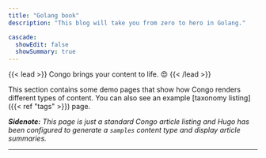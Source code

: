 ```yaml
---
title: "Golang book"
description: "This blog will take you from zero to hero in Golang."

cascade:
  showEdit: false
  showSummary: true
---
```


{{< lead >}}
Congo brings your content to life. :heart_eyes:
{{< /lead >}}

This section contains some demo pages that show how Congo renders different types of content. You can also see an example [taxonomy listing]({{< ref "tags" >}}) page.

_**Sidenote:** This page is just a standard Congo article listing and Hugo has been configured to generate a `samples` content type and display article summaries._

---
